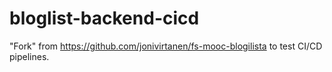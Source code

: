 # bloglist-backend-cicd

"Fork" from https://github.com/jonivirtanen/fs-mooc-blogilista to test CI/CD pipelines.
